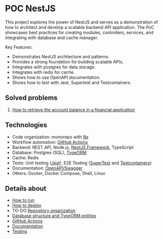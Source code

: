 # POC NestJS

This project explores the power of NestJS and serves as a demonstration of how to architect and develop a scalable backend API application. The PoC showcases best practices for creating modules, controllers, services, and integrating with database and cache manager.

Key Features:

- Demonstrates NestJS architecture and patterns.
- Provides a strong foundation for building scalable APIs.
- Integrates with postgres for data storage.
- Integrates with redis for cache.
- Shows how to use OpenAPI documentation.
- Shows how to test with Jest, Supertest and Testcontainers.

## Solved problems

1. [How to retrieve the account balance in a financial application](docs/markdown/resolved-problems/account-balance.md)

## Technologies

- Code organization: monorepo with [Nx](https://nx.dev/)
- Workflow automation: [GitHub Actions](https://github.com/features/actions)
- Backend: REST API, Node.js, [NestJS Framework](https://docs.nestjs.com/), TypeScript
- Database: Postgres (SQL), [TypeORM](https://typeorm.io/)
- Cache: Redis
- Tests: Unit testing ([Jest](https://jestjs.io/)), E2E Testing ([SuperTest](https://github.com/ladjs/supertest) and [Testcontainers](https://testcontainers.com/))
- Documentation: [OpenAPI/Swagger](https://www.openapis.org/)
- Others: Docker, Docker Compose, Shell, Linux

## Details about

- [How to run](docs/markdown/how-to-run.md)
- [How to deploy](docs/markdown/how-to-deploy.md)
- TO-DO [Repository organization](docs/markdown/repository-organization.md)
- [Database structure and TypeORM entities](docs/markdown/database-structure.md)
- [GitHub Actions](docs/markdown/github-actions.md)
- [Documentation](docs/markdown/documentation.md)
- [Testing](docs/markdown/testing.md)
